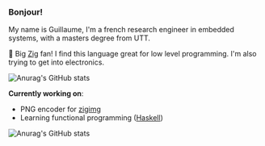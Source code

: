 ### Bonjour!

<!--
**Guigui220D/Guigui220D** is a ✨ _special_ ✨ repository because its `README.md` (this file) appears on your GitHub profile.
-->

My name is Guillaume, I'm a french research engineer in embedded systems, with a masters degree from UTT.

🌱 Big [Zig](https://ziglang.org/) fan! I find this language great for low level programming. I'm also trying to get into electronics.

![Anurag's GitHub stats](https://github-readme-stats.vercel.app/api?username=Guigui220D&show_icons=true&theme=dark)

**Currently working on**: 
- PNG encoder for [zigimg](https://github.com/zigimg/zigimg)
- Learning functional programming ([Haskell](https://www.haskell.org/))

![Anurag's GitHub stats](https://github-readme-stats.vercel.app/api/top-langs/?username=Guigui220D&layout=compact&theme=dark)
